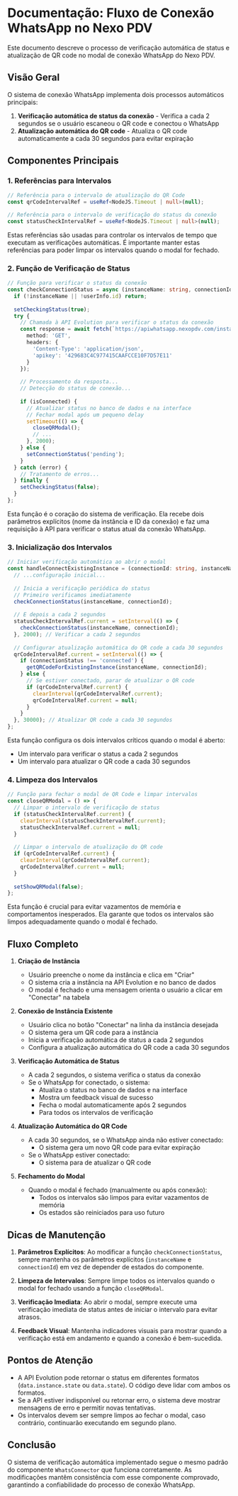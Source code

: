 # Documentação: Fluxo de Conexão WhatsApp no Nexo PDV

Este documento descreve o processo de verificação automática de status e atualização de QR code no modal de conexão WhatsApp do Nexo PDV.

## Visão Geral

O sistema de conexão WhatsApp implementa dois processos automáticos principais:

1. **Verificação automática de status da conexão** - Verifica a cada 2 segundos se o usuário escaneou o QR code e conectou o WhatsApp
2. **Atualização automática do QR code** - Atualiza o QR code automaticamente a cada 30 segundos para evitar expiração

## Componentes Principais

### 1. Referências para Intervalos

```typescript
// Referência para o intervalo de atualização do QR Code
const qrCodeIntervalRef = useRef<NodeJS.Timeout | null>(null);

// Referência para o intervalo de verificação do status da conexão
const statusCheckIntervalRef = useRef<NodeJS.Timeout | null>(null);
```

Estas referências são usadas para controlar os intervalos de tempo que executam as verificações automáticas. É importante manter estas referências para poder limpar os intervalos quando o modal for fechado.

### 2. Função de Verificação de Status

```typescript
// Função para verificar o status da conexão
const checkConnectionStatus = async (instanceName: string, connectionId: string) => {
  if (!instanceName || !userInfo.id) return;
  
  setCheckingStatus(true);
  try {
    // Chamada à API Evolution para verificar o status da conexão
    const response = await fetch(`https://apiwhatsapp.nexopdv.com/instance/connectionState/${instanceName}`, {
      method: 'GET',
      headers: {
        'Content-Type': 'application/json',
        'apikey': '429683C4C977415CAAFCCE10F7D57E11'
      }
    });
    
    // Processamento da resposta...
    // Detecção do status de conexão...
    
    if (isConnected) {
      // Atualizar status no banco de dados e na interface
      // Fechar modal após um pequeno delay
      setTimeout(() => {
        closeQRModal();
        // ...
      }, 2000);
    } else {
      setConnectionStatus('pending');
    }
  } catch (error) {
    // Tratamento de erros...
  } finally {
    setCheckingStatus(false);
  }
};
```

Esta função é o coração do sistema de verificação. Ela recebe dois parâmetros explícitos (nome da instância e ID da conexão) e faz uma requisição à API para verificar o status atual da conexão WhatsApp.

### 3. Inicialização dos Intervalos

```typescript
// Iniciar verificação automática ao abrir o modal
const handleConnectExistingInstance = (connectionId: string, instanceName: string) => {
  // ...configuração inicial...
  
  // Inicia a verificação periódica do status
  // Primeiro verificamos imediatamente
  checkConnectionStatus(instanceName, connectionId);
  
  // E depois a cada 2 segundos
  statusCheckIntervalRef.current = setInterval(() => {
    checkConnectionStatus(instanceName, connectionId);
  }, 2000); // Verificar a cada 2 segundos
  
  // Configurar atualização automática do QR code a cada 30 segundos
  qrCodeIntervalRef.current = setInterval(() => {
    if (connectionStatus !== 'connected') {
      getQRCodeForExistingInstance(instanceName, connectionId);
    } else {
      // Se estiver conectado, parar de atualizar o QR code
      if (qrCodeIntervalRef.current) {
        clearInterval(qrCodeIntervalRef.current);
        qrCodeIntervalRef.current = null;
      }
    }
  }, 30000); // Atualizar QR code a cada 30 segundos
};
```

Esta função configura os dois intervalos críticos quando o modal é aberto:
- Um intervalo para verificar o status a cada 2 segundos
- Um intervalo para atualizar o QR code a cada 30 segundos

### 4. Limpeza dos Intervalos

```typescript
// Função para fechar o modal de QR Code e limpar intervalos
const closeQRModal = () => {
  // Limpar o intervalo de verificação de status
  if (statusCheckIntervalRef.current) {
    clearInterval(statusCheckIntervalRef.current);
    statusCheckIntervalRef.current = null;
  }
  
  // Limpar o intervalo de atualização do QR code
  if (qrCodeIntervalRef.current) {
    clearInterval(qrCodeIntervalRef.current);
    qrCodeIntervalRef.current = null;
  }
  
  setShowQRModal(false);
};
```

Esta função é crucial para evitar vazamentos de memória e comportamentos inesperados. Ela garante que todos os intervalos são limpos adequadamente quando o modal é fechado.

## Fluxo Completo

1. **Criação de Instância**
   - Usuário preenche o nome da instância e clica em "Criar"
   - O sistema cria a instância na API Evolution e no banco de dados
   - O modal é fechado e uma mensagem orienta o usuário a clicar em "Conectar" na tabela

2. **Conexão de Instância Existente**
   - Usuário clica no botão "Conectar" na linha da instância desejada
   - O sistema gera um QR code para a instância
   - Inicia a verificação automática de status a cada 2 segundos
   - Configura a atualização automática do QR code a cada 30 segundos

3. **Verificação Automática de Status**
   - A cada 2 segundos, o sistema verifica o status da conexão
   - Se o WhatsApp for conectado, o sistema:
     - Atualiza o status no banco de dados e na interface
     - Mostra um feedback visual de sucesso
     - Fecha o modal automaticamente após 2 segundos
     - Para todos os intervalos de verificação

4. **Atualização Automática do QR Code**
   - A cada 30 segundos, se o WhatsApp ainda não estiver conectado:
     - O sistema gera um novo QR code para evitar expiração
   - Se o WhatsApp estiver conectado:
     - O sistema para de atualizar o QR code

5. **Fechamento do Modal**
   - Quando o modal é fechado (manualmente ou após conexão):
     - Todos os intervalos são limpos para evitar vazamentos de memória
     - Os estados são reiniciados para uso futuro

## Dicas de Manutenção

1. **Parâmetros Explícitos**: Ao modificar a função `checkConnectionStatus`, sempre mantenha os parâmetros explícitos (`instanceName` e `connectionId`) em vez de depender de estados do componente.

2. **Limpeza de Intervalos**: Sempre limpe todos os intervalos quando o modal for fechado usando a função `closeQRModal`.

3. **Verificação Imediata**: Ao abrir o modal, sempre execute uma verificação imediata de status antes de iniciar o intervalo para evitar atrasos.

4. **Feedback Visual**: Mantenha indicadores visuais para mostrar quando a verificação está em andamento e quando a conexão é bem-sucedida.

## Pontos de Atenção

- A API Evolution pode retornar o status em diferentes formatos (`data.instance.state` ou `data.state`). O código deve lidar com ambos os formatos.
- Se a API estiver indisponível ou retornar erro, o sistema deve mostrar mensagens de erro e permitir novas tentativas.
- Os intervalos devem ser sempre limpos ao fechar o modal, caso contrário, continuarão executando em segundo plano.

## Conclusão

O sistema de verificação automática implementado segue o mesmo padrão do componente `WhatsConnector` que funciona corretamente. As modificações mantêm consistência com esse componente comprovado, garantindo a confiabilidade do processo de conexão WhatsApp.
